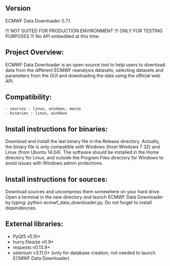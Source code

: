Version
-------
ECMWF Data Downloader 0.7.1

!!! NOT SUITED FOR PRODUCTION ENVIRONMENT !!! ONLY FOR TESTING PURPOSES !!!
No API embedded at this time.


Project Overview:
-----------------
ECMWF Data Downloader is an open-source tool to help users to download data from the different ECMWF reanalysis datasets, selecting datasets and parameters from the GUI and downloading the data using the official web API.


Compatibility:
--------------
    - sources : linux, windows, macos
    - binaries : linux, windows


Install instructions for binaries:
---------------------------------------
Download and install the last binary file in the Release directory. Actually, the binary file is only compatible with Windows (from Windows 7 32) and Linux (from Ubuntu 14.04). The software should be installed in the Home directory for Linux, and outside the Program Files directory for Windows to avoid issues with Windows admin protections.


Install instructions for sources:
--------------------------------------
Download sources and uncompress them somewhere on your hard drive. Open a terminal in the new directory and launch ECMWF Data Downloader by typing: python ecmwf_data_downloader.py. Do not forget to install dependencies.


External libraries:
-------------------
* PyQt5 v5.10+
* hurry.filesize v0.9+
* requests v0.13.9+
* selenium v3.11.0+ (only for database creation, not needed to launch ECMWF Data Downloader)